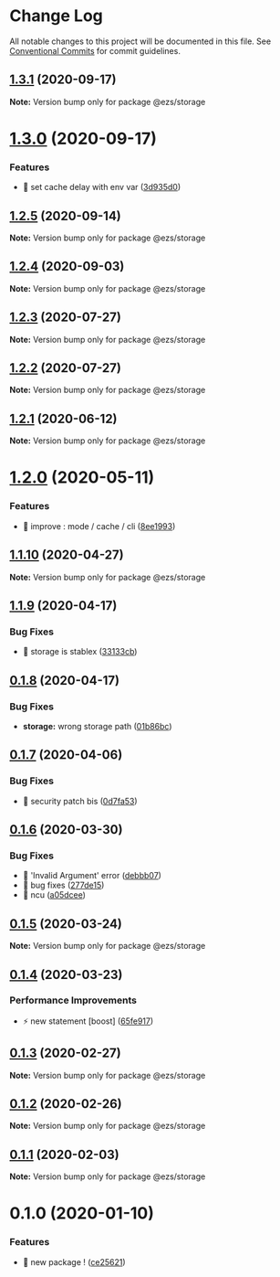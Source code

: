 # Change Log

All notable changes to this project will be documented in this file.
See [Conventional Commits](https://conventionalcommits.org) for commit guidelines.

## [1.3.1](https://github.com/Inist-CNRS/ezs/compare/@ezs/storage@1.3.0...@ezs/storage@1.3.1) (2020-09-17)

**Note:** Version bump only for package @ezs/storage





# [1.3.0](https://github.com/Inist-CNRS/ezs/compare/@ezs/storage@1.2.5...@ezs/storage@1.3.0) (2020-09-17)


### Features

* 🎸 set cache delay with env var ([3d935d0](https://github.com/Inist-CNRS/ezs/commit/3d935d0d22fec73098457c16f5261b950d4c5732))





## [1.2.5](https://github.com/Inist-CNRS/ezs/compare/@ezs/storage@1.2.4...@ezs/storage@1.2.5) (2020-09-14)

**Note:** Version bump only for package @ezs/storage





## [1.2.4](https://github.com/Inist-CNRS/ezs/compare/@ezs/storage@1.2.3...@ezs/storage@1.2.4) (2020-09-03)

**Note:** Version bump only for package @ezs/storage





## [1.2.3](https://github.com/Inist-CNRS/ezs/compare/@ezs/storage@1.2.2...@ezs/storage@1.2.3) (2020-07-27)

**Note:** Version bump only for package @ezs/storage





## [1.2.2](https://github.com/Inist-CNRS/ezs/compare/@ezs/storage@1.2.1...@ezs/storage@1.2.2) (2020-07-27)

**Note:** Version bump only for package @ezs/storage





## [1.2.1](https://github.com/Inist-CNRS/ezs/compare/@ezs/storage@1.2.0...@ezs/storage@1.2.1) (2020-06-12)

**Note:** Version bump only for package @ezs/storage





# [1.2.0](https://github.com/Inist-CNRS/ezs/compare/@ezs/storage@1.1.10...@ezs/storage@1.2.0) (2020-05-11)


### Features

* 🎸 improve : mode / cache / cli ([8ee1993](https://github.com/Inist-CNRS/ezs/commit/8ee1993724d71b0c0fe1fae9b3929a7dcb1693c5))





## [1.1.10](https://github.com/Inist-CNRS/ezs/compare/@ezs/storage@1.1.9...@ezs/storage@1.1.10) (2020-04-27)

**Note:** Version bump only for package @ezs/storage





## [1.1.9](https://github.com/Inist-CNRS/ezs/compare/@ezs/storage@0.1.8...@ezs/storage@1.1.9) (2020-04-17)


### Bug Fixes

* 🐛 storage is stablex ([33133cb](https://github.com/Inist-CNRS/ezs/commit/33133cbcd5b492874c379eb5d8d27e6bfca45097))





## [0.1.8](https://github.com/Inist-CNRS/ezs/compare/@ezs/storage@0.1.7...@ezs/storage@0.1.8) (2020-04-17)


### Bug Fixes

* **storage:** wrong storage path ([01b86bc](https://github.com/Inist-CNRS/ezs/commit/01b86bc07028d084ee37d0b29d153430dbf0a5fe))





## [0.1.7](https://github.com/Inist-CNRS/ezs/compare/@ezs/storage@0.1.6...@ezs/storage@0.1.7) (2020-04-06)


### Bug Fixes

* 🐛 security patch bis ([0d7fa53](https://github.com/Inist-CNRS/ezs/commit/0d7fa5303ab68ea12be77b77fd21fbb4c4fbc943))





## [0.1.6](https://github.com/Inist-CNRS/ezs/compare/@ezs/storage@0.1.5...@ezs/storage@0.1.6) (2020-03-30)


### Bug Fixes

* 🐛 'Invalid Argument' error ([debbb07](https://github.com/Inist-CNRS/ezs/commit/debbb07f6b074cff01c5385206e92c797e2d69c6))
* 🐛 bug fixes ([277de15](https://github.com/Inist-CNRS/ezs/commit/277de15c1df537113cd5dfbe0f8a74470291770c))
* 🐛 ncu ([a05dcee](https://github.com/Inist-CNRS/ezs/commit/a05dcee3a8832a677706b8d0b30370f075785639))





## [0.1.5](https://github.com/Inist-CNRS/ezs/compare/@ezs/storage@0.1.4...@ezs/storage@0.1.5) (2020-03-24)

**Note:** Version bump only for package @ezs/storage





## [0.1.4](https://github.com/Inist-CNRS/ezs/compare/@ezs/storage@0.1.3...@ezs/storage@0.1.4) (2020-03-23)


### Performance Improvements

* ⚡️ new statement [boost] ([65fe917](https://github.com/Inist-CNRS/ezs/commit/65fe917049f6804a4f26fa3c51c72c2a3d7ee6e6))





## [0.1.3](https://github.com/Inist-CNRS/ezs/compare/@ezs/storage@0.1.2...@ezs/storage@0.1.3) (2020-02-27)

**Note:** Version bump only for package @ezs/storage





## [0.1.2](https://github.com/Inist-CNRS/ezs/compare/@ezs/storage@0.1.1...@ezs/storage@0.1.2) (2020-02-26)

**Note:** Version bump only for package @ezs/storage





## [0.1.1](https://github.com/Inist-CNRS/ezs/compare/@ezs/storage@0.1.0...@ezs/storage@0.1.1) (2020-02-03)

**Note:** Version bump only for package @ezs/storage





# 0.1.0 (2020-01-10)


### Features

* 🎸 new package ! ([ce25621](https://github.com/Inist-CNRS/ezs/commit/ce256211c10601e632cf6a952fda8b1bb3bc82f0))
